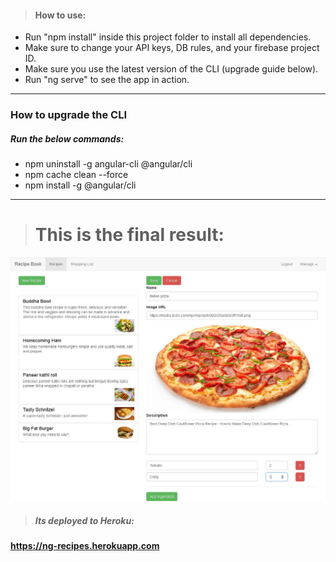 > #### How to use:

+ Run "npm install" inside this project folder to install all dependencies.
+ Make sure to change your API keys, DB rules, and your firebase project ID.
+ Make sure you use the latest version of the CLI (upgrade guide below).
+ Run "ng serve" to see the app in action.
-----------------------

### How to upgrade the CLI
##### Run the below commands:

+ npm uninstall -g angular-cli @angular/cli
+ npm cache clean --force
+ npm install -g @angular/cli
-----------------------
> # This is the final result:
![Cover image](https://github.com/BiggaHD/Balkan_Recipe_Book/blob/master/Final%20product!.jpg)

> ##### Its deployed to Heroku: 
#### https://ng-recipes.herokuapp.com
